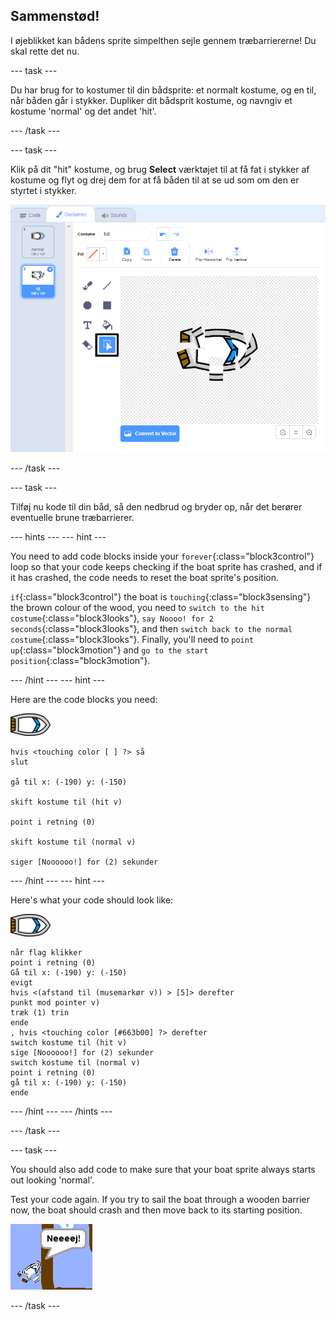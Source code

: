 ## Sammenstød!

I øjeblikket kan bådens sprite simpelthen sejle gennem træbarriererne! Du skal rette det nu.

\--- task \---

Du har brug for to kostumer til din bådsprite: et normalt kostume, og en til, når båden går i stykker. Dupliker dit bådsprit kostume, og navngiv et kostume 'normal' og det andet 'hit'.

\--- /task \---

\--- task \---

Klik på dit "hit" kostume, og brug **Select** værktøjet til at få fat i stykker af kostume og flyt og drej dem for at få båden til at se ud som om den er styrtet i stykker.

![skærmbillede](images/boat-hit-costume-annotated.png)

\--- /task \---

\--- task \---

Tilføj nu kode til din båd, så den nedbrud og bryder op, når det berører eventuelle brune træbarrierer.

\--- hints \--- \--- hint \---

You need to add code blocks inside your `forever`{:class="block3control"} loop so that your code keeps checking if the boat sprite has crashed, and if it has crashed, the code needs to reset the boat sprite's position.

`if`{:class="block3control"} the boat is `touching`{:class="block3sensing"} the brown colour of the wood, you need to `switch to the hit costume`{:class="block3looks"}, `say Noooo! for 2 seconds`{:class="block3looks"}, and then `switch back to the normal costume`{:class="block3looks"}. Finally, you'll need to `point up`{:class="block3motion"} and `go to the start position`{:class="block3motion"}.

\--- /hint \--- \--- hint \---

Here are the code blocks you need:

![boat-sprite](images/boat_resize.png)

```blocks3
hvis <touching color [ ] ?> så
slut

gå til x: (-190) y: (-150)

skift kostume til (hit v)

point i retning (0)

skift kostume til (normal v)

siger [Noooooo!] for (2) sekunder
```

\--- /hint \--- \--- hint \---

Here's what your code should look like:

![boat-sprite](images/boat_resize.png)

```blocks3
når flag klikker
point i retning (0)
Gå til x: (-190) y: (-150)
evigt
hvis <(afstand til (musemarkør v)) > [5]> derefter
punkt mod pointer v)
træk (1) trin
ende
, hvis <touching color [#663b00] ?> derefter
switch kostume til (hit v)
sige [Noooooo!] for (2) sekunder
switch kostume til (normal v)
point i retning (0)
gå til x: (-190) y: (-150)
ende
```

\--- /hint \--- \--- /hints \---

\--- /task \---

\--- task \---

You should also add code to make sure that your boat sprite always starts out looking 'normal'.

Test your code again. If you try to sail the boat through a wooden barrier now, the boat should crash and then move back to its starting position.

![screenshot](images/boat-crash.png)

\--- /task \---